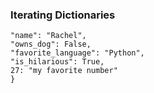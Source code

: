 ### Iterating Dictionaries 
```student = {
"name": "Rachel",
"owns_dog": False,
"favorite_language": "Python",
"is_hilarious": True,
27: "my favorite number"
}
```
